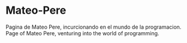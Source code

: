 # Mateo-Pere
Pagina de Mateo Pere, incurcionando en el mundo de la programacion.
Page of Mateo Pere, venturing into the world of programming.
